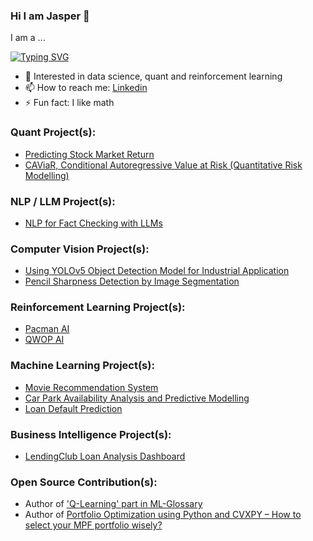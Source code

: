 ### Hi I am Jasper 👋
I am a ...

[![Typing SVG](https://readme-typing-svg.demolab.com?font=Fira+Code&size=25&duration=3000&pause=10&center=true&vCenter=true&random=false&width=435&lines=Data+Scientist+%F0%9F%9A%80;AI%2FML+Engineer+%F0%9F%A4%96;Data+Analyst+%F0%9F%93%8A;Software+Developer+%F0%9F%92%BB)](https://git.io/typing-svg)

- 📕 Interested in data science, quant and reinforcement learning
- 📫 How to reach me: [Linkedin](https://www.linkedin.com/in/yatshunlee/)
- ⚡ Fun fact: I like math

### Quant Project(s):
- [Predicting Stock Market Return](https://yatshunlee.super.site/projects/predicting-stock-market-return)
- [CAViaR, Conditional Autoregressive Value at Risk (Quantitative Risk Modelling)](https://github.com/yatshunlee/CAViaR-Project)

### NLP / LLM Project(s):
- [NLP for Fact Checking with LLMs](https://github.com/yatshunlee/claim-fact-checking)

### Computer Vision Project(s):
- [Using YOLOv5 Object Detection Model for Industrial Application](https://yatshunlee.super.site/projects/using-an-object-detection-model-yolov5-in-maintenance)
- [Pencil Sharpness Detection by Image Segmentation](https://yatshunlee.super.site/projects/find-the-sharpness-of-a-pencil)

### Reinforcement Learning Project(s):
- [Pacman AI](https://yatshunlee.super.site/projects/building-a-gaming-ai-by-imitation-learning-and-ddqn-with-per-pacman)
- [QWOP AI](https://yatshunlee.super.site/projects/building-a-gaming-ai-by-deep-q-learning-qwop)

### Machine Learning Project(s):
- [Movie Recommendation System](https://yatshunlee.super.site/projects/movie-library-website-with-recommendation-engine)
- [Car Park Availability Analysis and Predictive Modelling](https://yatshunlee.super.site/projects/car-park-availability-analysis-and-predictive-modelling)
- [Loan Default Prediction](https://yatshunlee.super.site/projects/lendingclub-loan-analysis)

### Business Intelligence Project(s):
- [LendingClub Loan Analysis Dashboard](https://yatshunlee.super.site/projects/lendingclub-loan-analysis)

### Open Source Contribution(s):
- Author of ['Q-Learning' part in ML-Glossary](https://ml-cheatsheet.readthedocs.io/en/latest/reinforcement_learning.html)
- Author of [Portfolio Optimization using Python and CVXPY – How to select your MPF portfolio wisely?](https://medium.com/the-modern-scientist/how-to-select-your-mpf-portfolio-wisely-portfolio-optimization-53c9b86621b2)
